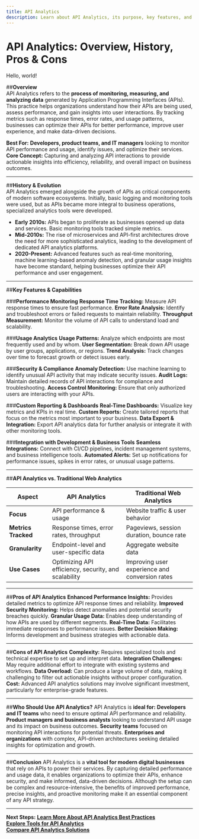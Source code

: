 ```yaml
---
title: API Analytics
description: Learn about API Analytics, its purpose, key features, and how it empowers businesses with actionable insights from their API data.
---
```


# **API Analytics: Overview, History, Pros & Cons**

Hello, world!

##**Overview**  
API Analytics refers to the **process of monitoring, measuring, and analyzing data** generated by Application Programming Interfaces (APIs). This practice helps organizations understand how their APIs are being used, assess performance, and gain insights into user interactions. By tracking metrics such as response times, error rates, and usage patterns, businesses can optimize their APIs for better performance, improve user experience, and make data-driven decisions.

 **Best For:** **Developers, product teams, and IT managers** looking to monitor API performance and usage, identify issues, and optimize their services.
 **Core Concept:** Capturing and analyzing API interactions to provide actionable insights into efficiency, reliability, and overall impact on business outcomes.

---

##**History & Evolution**  
API Analytics emerged alongside the growth of APIs as critical components of modern software ecosystems. Initially, basic logging and monitoring tools were used, but as APIs became more integral to business operations, specialized analytics tools were developed.

- **Early 2010s:** APIs began to proliferate as businesses opened up data and services. Basic monitoring tools tracked simple metrics.
- **Mid-2010s:** The rise of microservices and API-first architectures drove the need for more sophisticated analytics, leading to the development of dedicated API analytics platforms.
- **2020-Present:** Advanced features such as real-time monitoring, machine learning-based anomaly detection, and granular usage insights have become standard, helping businesses optimize their API performance and user engagement.

---

##**Key Features & Capabilities**

###**Performance Monitoring**
 **Response Time Tracking:** Measure API response times to ensure fast performance.
 **Error Rate Analysis:** Identify and troubleshoot errors or failed requests to maintain reliability.
 **Throughput Measurement:** Monitor the volume of API calls to understand load and scalability.

###**Usage Analytics**
 **Usage Patterns:** Analyze which endpoints are most frequently used and by whom.
 **User Segmentation:** Break down API usage by user groups, applications, or regions.
 **Trend Analysis:** Track changes over time to forecast growth or detect issues early.

###**Security & Compliance**
 **Anomaly Detection:** Use machine learning to identify unusual API activity that may indicate security issues.
 **Audit Logs:** Maintain detailed records of API interactions for compliance and troubleshooting.
 **Access Control Monitoring:** Ensure that only authorized users are interacting with your APIs.

###**Custom Reporting & Dashboards**
 **Real-Time Dashboards:** Visualize key metrics and KPIs in real time.
 **Custom Reports:** Create tailored reports that focus on the metrics most important to your business.
 **Data Export & Integration:** Export API analytics data for further analysis or integrate it with other monitoring tools.

###**Integration with Development & Business Tools**
 **Seamless Integrations:** Connect with CI/CD pipelines, incident management systems, and business intelligence tools.
 **Automated Alerts:** Set up notifications for performance issues, spikes in error rates, or unusual usage patterns.

---

##**API Analytics vs. Traditional Web Analytics**

| Aspect                     | API Analytics                | Traditional Web Analytics        |
|----------------------------|------------------------------|----------------------------------|
| **Focus**                  | API performance & usage      | Website traffic & user behavior  |
| **Metrics Tracked**        | Response times, error rates, throughput | Pageviews, session duration, bounce rate |
| **Granularity**            | Endpoint-level and user-specific data | Aggregate website data           |
| **Use Cases**              | Optimizing API efficiency, security, and scalability | Improving user experience and conversion rates |

---

##**Pros of API Analytics**
 **Enhanced Performance Insights:** Provides detailed metrics to optimize API response times and reliability.
 **Improved Security Monitoring:** Helps detect anomalies and potential security breaches quickly.
 **Granular Usage Data:** Enables deep understanding of how APIs are used by different segments.
 **Real-Time Data:** Facilitates immediate responses to performance issues.
 **Better Decision Making:** Informs development and business strategies with actionable data.

---

##**Cons of API Analytics**
 **Complexity:** Requires specialized tools and technical expertise to set up and interpret data.
 **Integration Challenges:** May require additional effort to integrate with existing systems and workflows.
 **Data Overload:** Can produce a large volume of data, making it challenging to filter out actionable insights without proper configuration.
 **Cost:** Advanced API analytics solutions may involve significant investment, particularly for enterprise-grade features.

---

##**Who Should Use API Analytics?**
API Analytics is **ideal for:**
 **Developers and IT teams** who need to ensure optimal API performance and reliability.
 **Product managers and business analysts** looking to understand API usage and its impact on business outcomes.
 **Security teams** focused on monitoring API interactions for potential threats.
 **Enterprises and organizations** with complex, API-driven architectures seeking detailed insights for optimization and growth.

---

##**Conclusion**
API Analytics is a **vital tool for modern digital businesses** that rely on APIs to power their services. By capturing detailed performance and usage data, it enables organizations to optimize their APIs, enhance security, and make informed, data-driven decisions. Although the setup can be complex and resource-intensive, the benefits of improved performance, precise insights, and proactive monitoring make it an essential component of any API strategy.

---

 **Next Steps:**
 **[Learn More About API Analytics Best Practices](#)**  
 **[Explore Tools for API Analytics](#)**  
 **[Compare API Analytics Solutions](#)**
